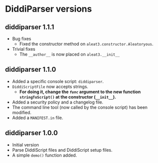 # DiddiParser versions

## diddiparser 1.1.1

- Bug fixes
  - Fixed the constructor method on `aleat3.constructor.Aleatoryous`.
- Trivial fixes
  - The `__author__` is now placed on `aleat3.__init__`

## diddiparser 1.1.0

- Added a specific console script: `diddiparser`.
- `DiddiScriptFile` now accepts strings.
   - **For doing it, change the _`func`_ argument to the new function `stringToScript()` at the constructor (`__init__`).**
 - Added a security policy and a changelog file.
 - The command line tool (now called by the console script) has been modified.
 - Added a `MANIFEST.in` file.

## diddiparser 1.0.0

- Initial version
- Parse DiddiScript files and DiddiScript setup files.
- A simple `demo()` function added.
